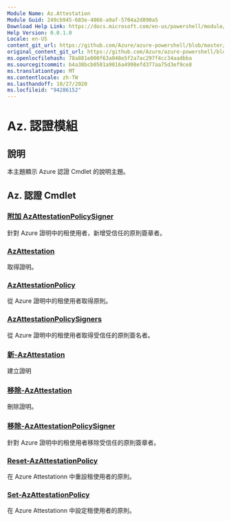 ```yaml
---
Module Name: Az.Attestation
Module Guid: 249cb945-683e-4866-a9af-5704a2d890a5
Download Help Link: https://docs.microsoft.com/en-us/powershell/module/az.attestation
Help Version: 0.0.1.0
Locale: en-US
content_git_url: https://github.com/Azure/azure-powershell/blob/master/src/Attestation/Attestation/help/Az.Attestation.md
original_content_git_url: https://github.com/Azure/azure-powershell/blob/master/src/Attestation/Attestation/help/Az.Attestation.md
ms.openlocfilehash: 78a881e000f63a048e5f2a7ac297f4cc34aadbba
ms.sourcegitcommit: b4a38bcb0501a9016a4998efd377aa75d3ef9ce8
ms.translationtype: MT
ms.contentlocale: zh-TW
ms.lasthandoff: 10/27/2020
ms.locfileid: "94286152"
---
```

# Az. 認證模組
## 說明
本主題顯示 Azure 認證 Cmdlet 的說明主題。

## Az. 認證 Cmdlet
### [附加 AzAttestationPolicySigner](Add-AzAttestationPolicySigner.md)
針對 Azure 證明中的租使用者，新增受信任的原則簽章者。

### [AzAttestation](Get-AzAttestation.md)
取得證明。

### [AzAttestationPolicy](Get-AzAttestationPolicy.md)
從 Azure 證明中的租使用者取得原則。

### [AzAttestationPolicySigners](Get-AzAttestationPolicySigners.md)
從 Azure 證明中的租使用者取得受信任的原則簽名者。

### [新-AzAttestation](New-AzAttestation.md)
建立證明

### [移除-AzAttestation](Remove-AzAttestation.md)
刪除證明。

### [移除-AzAttestationPolicySigner](Remove-AzAttestationPolicySigner.md)
針對 Azure 證明中的租使用者移除受信任的原則簽章者。

### [Reset-AzAttestationPolicy](Reset-AzAttestationPolicy.md)
在 Azure Attestationn 中重設租使用者的原則。

### [Set-AzAttestationPolicy](Set-AzAttestationPolicy.md)
在 Azure Attestationn 中設定租使用者的原則。

